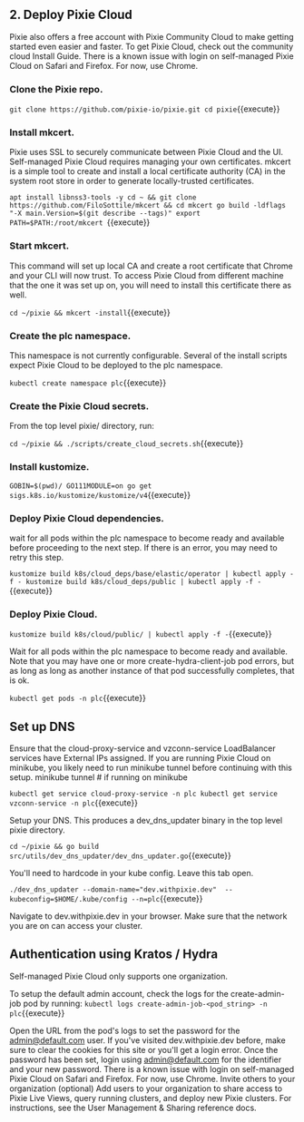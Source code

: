 ## 2. Deploy Pixie Cloud
Pixie also offers a free account with Pixie Community Cloud to make getting started even easier and faster. To get Pixie Cloud, check out the community cloud Install Guide.
There is a known issue with login on self-managed Pixie Cloud on Safari and Firefox. For now, use Chrome.

### Clone the Pixie repo.

`git clone https://github.com/pixie-io/pixie.git
cd pixie`{{execute}}


### Install mkcert. 
Pixie uses SSL to securely communicate between Pixie Cloud and the UI. Self-managed Pixie Cloud requires managing your own certificates. mkcert is a simple tool to create and install a local certificate authority (CA) in the system root store in order to generate locally-trusted certificates.

`apt install libnss3-tools -y
cd ~ && git clone https://github.com/FiloSottile/mkcert && cd mkcert
go build -ldflags "-X main.Version=$(git describe --tags)"
export PATH=$PATH:/root/mkcert
`{{execute}}

### Start mkcert. 
This command will set up local CA and create a root certificate that Chrome and your CLI will now trust. To access Pixie Cloud from different machine that the one it was set up on, you will need to install this certificate there as well.

`cd ~/pixie && mkcert -install`{{execute}}

### Create the plc namespace. 
This namespace is not currently configurable. Several of the install scripts expect Pixie Cloud to be deployed to the plc namespace.

`kubectl create namespace plc`{{execute}}

### Create the Pixie Cloud secrets. 
From the top level pixie/ directory, run:

`cd ~/pixie && ./scripts/create_cloud_secrets.sh`{{execute}}

### Install kustomize.

`GOBIN=$(pwd)/ GO111MODULE=on go get sigs.k8s.io/kustomize/kustomize/v4`{{execute}}

### Deploy Pixie Cloud dependencies.
 wait for all pods within the plc namespace to become ready and available before proceeding to the next step. If there is an error, you may need to retry this step.

`kustomize build k8s/cloud_deps/base/elastic/operator | kubectl apply -f -
kustomize build k8s/cloud_deps/public | kubectl apply -f -`{{execute}}

### Deploy Pixie Cloud.

`kustomize build k8s/cloud/public/ | kubectl apply -f -`{{execute}}

Wait for all pods within the plc namespace to become ready and available. Note that you may have one or more create-hydra-client-job pod errors, but as long as long as another instance of that pod successfully completes, that is ok.

`kubectl get pods -n plc`{{execute}}

## Set up DNS
Ensure that the cloud-proxy-service and vzconn-service LoadBalancer services have External IPs assigned. If you are running Pixie Cloud on minikube, you likely need to run minikube tunnel before continuing with this setup.
minikube tunnel # if running on minikube

`kubectl get service cloud-proxy-service -n plc
kubectl get service vzconn-service -n plc`{{execute}}

Setup your DNS. This produces a dev_dns_updater binary in the top level pixie directory.

`cd ~/pixie && go build src/utils/dev_dns_updater/dev_dns_updater.go`{{execute}}

You'll need to hardcode in your kube config. Leave this tab open.

`./dev_dns_updater --domain-name="dev.withpixie.dev"  --kubeconfig=$HOME/.kube/config --n=plc`{{execute}}

Navigate to dev.withpixie.dev in your browser. Make sure that the network you are on can access your cluster.

## Authentication using Kratos / Hydra
Self-managed Pixie Cloud only supports one organization.

To setup the default admin account, check the logs for the create-admin-job pod by running:
`kubectl logs create-admin-job-<pod_string> -n plc`{{execute}}

Open the URL from the pod's logs to set the password for the admin@default.com user.
If you've visited dev.withpixie.dev before, make sure to clear the cookies for this site or you'll get a login error.
Once the password has been set, login using admin@default.com for the identifier and your new password.
There is a known issue with login on self-managed Pixie Cloud on Safari and Firefox. For now, use Chrome.
Invite others to your organization (optional)
Add users to your organization to share access to Pixie Live Views, query running clusters, and deploy new Pixie clusters. For instructions, see the User Management & Sharing reference docs.
